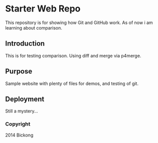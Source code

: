 # Starter Web Repo

This repository is for showing how Git and GitHub work. As of now i am learning about comparison.

## Introduction

This is for testing comparison. Using diff and merge via p4merge.

## Purpose

Sample website with plenty of files for demos, and testing of git.

## Deployment

Still a mystery...

### Copyright

2014 Bickong
